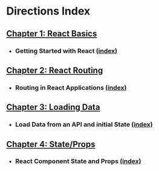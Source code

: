 # Directions Index
## [Chapter 1: React Basics](chapter-1-directions.md)
- ### Getting Started with React [(index)](https://github.com/TrinityTerry/nss-react-kennel/blob/master/directions/chapter-1-directions.md#index)
## [Chapter 2: React Routing](chapter-2-directions.md)
- ### Routing in React Applications [(index)](https://github.com/TrinityTerry/nss-react-kennel/blob/master/directions/chapter-2-directions.md#index)
## [Chapter 3: Loading Data](chapter-3-directions.md)
- ### Load Data from an API and initial State [(index)](https://github.com/TrinityTerry/nss-react-kennel/blob/master/directions/chapter-3-directions.md#index)
## [Chapter 4: State/Props](chapter-4-directions.md)
- ### React Component State and Props [(index)](https://github.com/TrinityTerry/nss-react-kennel/blob/master/directions/chapter-4-directions.md#index)
<!-- ## [Chapter 5: ](chapter-5-directions.md)
- ### [(index)]() -->
<!-- ## [Chapter 6: ](chapter-6-directions.md)
- ### [(index)]() -->
<!-- ## [Chapter 7: ](chapter-7-directions.md)
- ### [(index)]() -->
<!-- ## [Chapter 8: ](chapter-8-directions.md)
- ### [(index)]() -->
<!-- ## [Chapter 9: ](chapter-9-directions.md)
- ### [(index)]() -->
<!-- ## [Chapter 10: ](chapter-10-directions.md)
- ### [(index)]() -->
<!-- ## [Chapter 11: ](chapter-11-directions.md)
- ### [(index)]() -->
<!-- ## [Chapter 12: ](chapter-12-directions.md)
- ### [(index)]() -->
<!-- ## [Chapter 13: ](chapter-13-directions.md)
- ### [(index)]() -->
<!-- ## [Chapter 14: ](chapter-14-directions.md)
- ### [(index)]() -->
<!-- ## [Chapter 15: ](chapter-15-directions.md)
- ### [(index)]() -->
<!-- ## [Chapter 16: ](chapter-16-directions.md)
- ### [(index)]() -->
<!-- ## [Chapter 17: ](chapter-17-directions.md)
- ### [(index)]() -->
<!-- ## [Chapter 18: ](chapter-18-directions.md)
- ### [(index)]() -->
